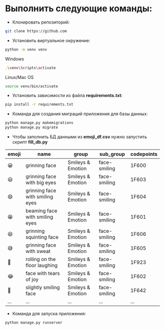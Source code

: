 # Выполнить следующие команды:
* Клонировать репозиторий:
```bash
git clone https://github.com
```
* Установить виртуальное окружение:
```bash
python -m venv venv
```
Windows
```bash
.\venv\Scripts\activate
```
Linux/Mac OS
```bash
source venv/bin/activate
```
* Установить зависимости из файла **requirements.txt**:
```bash
pip install -r requirements.txt
```
* Команда для создания миграций приложения для базы данных:
```bash
python manage.py makemigrations
python manage.py migrate
```
* Чтобы заполнить БД данными из **emoji_df.csv** нужно запустить скрипт **fill_db.py**

emoji|name|group|sub_group|codepoints
--- | --- | --- | --- | ---
|😀|grinning face|Smileys & Emotion|face-smiling|1F600|
|😃|grinning face with big eyes|Smileys & Emotion|face-smiling|1F603|
|😄|grinning face with smiling eyes|Smileys & Emotion|face-smiling|1F604|
|😁|beaming face with smiling eyes|Smileys & Emotion|face-smiling|1F601|
|😆|grinning squinting face|Smileys & Emotion|face-smiling|1F606|
|😅|grinning face with sweat|Smileys & Emotion|face-smiling|1F605|
|🤣|rolling on the floor laughing|Smileys & Emotion|face-smiling|1F923|
|😂|face with tears of joy|Smileys & Emotion|face-smiling|1F602|
|🙂|slightly smiling face|Smileys & Emotion|face-smiling|1F642|
|...|...|...|...|...|

* Команда для запуска приложения:
```bash
python manage.py runserver
```